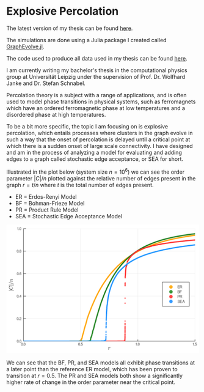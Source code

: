 # Explosive Percolation
The latest version of my thesis can be found [here](latex/main.pdf).

The simulations are done using a Julia package I created called [GraphEvolve.jl](https://github.com/cameronperot/GraphEvolve.jl).

The code used to produce all data used in my thesis can be found [here](code).

I am currently writing my bachelor's thesis in the computational physics group at Universität Leipzig under the supervision of Prof. Dr. Wolfhard Janke and Dr. Stefan Schnabel.

Percolation theory is a subject with a range of applications, and is often used to model phase transitions in physical systems, such as ferromagnets which have an ordered ferromagnetic phase at low temperatures and a disordered phase at high temperatures.

To be a bit more specific, the topic I am focusing on is explosive percolation, which entails processes where clusters in the graph evolve in such a way that the onset of percolation is delayed until a critical point at which there is a sudden onset of large scale connectivity.
I have designed and am in the process of analyzing a model for evaluating and adding edges to a graph called stochastic edge acceptance, or SEA for short.

Illustrated in the plot below (system size $n = 10^6$) we can see the order parameter $|C| / n$ plotted against the relative number of edges present in the graph $r = t / n$ where $t$ is the total number of edges present.
* ER = Erdos-Renyi Model
* BF = Bohman-Frieze Model
* PR = Product Rule Model
* SEA = Stochastic Edge Acceptance Model

![Order Parameter](https://github.com/cameronperot/explosive-percolation/blob/master/latex/images/Network_ER_BF_PR_SEA_1e6_order_param.png)

We can see that the BF, PR, and SEA models all exhibit phase transitions at a later point than the reference ER model, which has been proven to transition at $r = 0.5$.
The PR and SEA models both show a significantly higher rate of change in the order parameter near the critical point.
